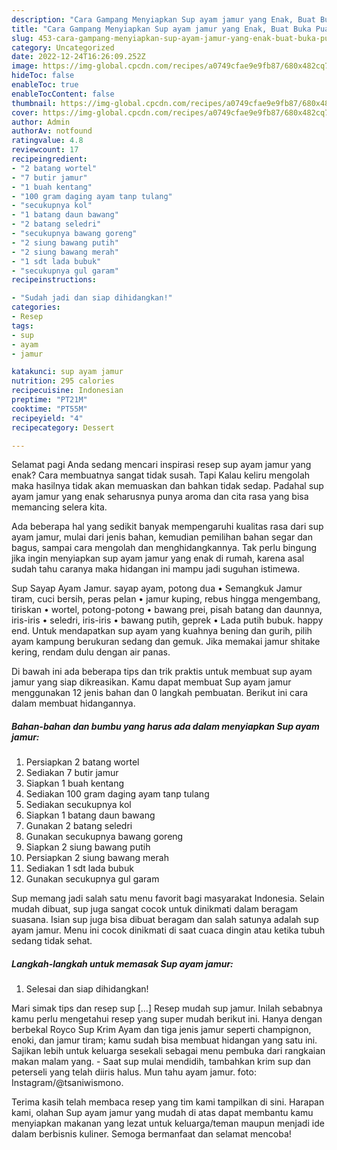 ```yaml
---
description: "Cara Gampang Menyiapkan Sup ayam jamur yang Enak, Buat Buka Puasa Sempurna"
title: "Cara Gampang Menyiapkan Sup ayam jamur yang Enak, Buat Buka Puasa Sempurna"
slug: 453-cara-gampang-menyiapkan-sup-ayam-jamur-yang-enak-buat-buka-puasa-sempurna
category: Uncategorized
date: 2022-12-24T16:26:09.252Z
image: https://img-global.cpcdn.com/recipes/a0749cfae9e9fb87/680x482cq70/sup-ayam-jamur-foto-resep-utama.jpg
hideToc: false
enableToc: true
enableTocContent: false
thumbnail: https://img-global.cpcdn.com/recipes/a0749cfae9e9fb87/680x482cq70/sup-ayam-jamur-foto-resep-utama.jpg
cover: https://img-global.cpcdn.com/recipes/a0749cfae9e9fb87/680x482cq70/sup-ayam-jamur-foto-resep-utama.jpg
author: Admin
authorAv: notfound
ratingvalue: 4.8
reviewcount: 17
recipeingredient:
- "2 batang wortel"
- "7 butir jamur"
- "1 buah kentang"
- "100 gram daging ayam tanp tulang"
- "secukupnya kol"
- "1 batang daun bawang"
- "2 batang seledri"
- "secukupnya bawang goreng"
- "2 siung bawang putih"
- "2 siung bawang merah"
- "1 sdt lada bubuk"
- "secukupnya gul garam"
recipeinstructions:

- "Sudah jadi dan siap dihidangkan!"
categories:
- Resep
tags:
- sup
- ayam
- jamur

katakunci: sup ayam jamur 
nutrition: 295 calories
recipecuisine: Indonesian
preptime: "PT21M"
cooktime: "PT55M"
recipeyield: "4"
recipecategory: Dessert

---
```



Selamat pagi Anda sedang mencari inspirasi resep sup ayam jamur yang enak? Cara membuatnya sangat tidak susah. Tapi Kalau keliru mengolah maka hasilnya tidak akan memuaskan dan bahkan tidak sedap. Padahal sup ayam jamur yang enak seharusnya punya aroma dan cita rasa yang bisa memancing selera kita.


Ada beberapa hal yang sedikit banyak mempengaruhi kualitas rasa dari sup ayam jamur, mulai dari jenis bahan, kemudian pemilihan bahan segar dan bagus, sampai cara mengolah dan menghidangkannya. Tak perlu bingung jika ingin menyiapkan sup ayam jamur yang enak di rumah, karena asal sudah tahu caranya maka hidangan ini mampu jadi suguhan istimewa.

Sup Sayap Ayam Jamur. sayap ayam, potong dua • Semangkuk Jamur tiram, cuci bersih, peras pelan • jamur kuping, rebus hingga mengembang, tiriskan • wortel, potong-potong • bawang prei, pisah batang dan daunnya, iris-iris • seledri, iris-iris • bawang putih, geprek • Lada putih bubuk. happy end. Untuk mendapatkan sup ayam yang kuahnya bening dan gurih, pilih ayam kampung berukuran sedang dan gemuk. Jika memakai jamur shitake kering, rendam dulu dengan air panas.


Di bawah ini ada beberapa tips dan trik praktis untuk membuat sup ayam jamur yang siap dikreasikan. Kamu dapat membuat Sup ayam jamur menggunakan 12 jenis bahan dan 0 langkah pembuatan. Berikut ini cara dalam membuat hidangannya.

<!--inarticleads1-->

##### Bahan-bahan dan bumbu yang harus ada dalam menyiapkan Sup ayam jamur:

1. Persiapkan 2 batang wortel
1. Sediakan 7 butir jamur
1. Siapkan 1 buah kentang
1. Sediakan 100 gram daging ayam tanp tulang
1. Sediakan secukupnya kol
1. Siapkan 1 batang daun bawang
1. Gunakan 2 batang seledri
1. Gunakan secukupnya bawang goreng
1. Siapkan 2 siung bawang putih
1. Persiapkan 2 siung bawang merah
1. Sediakan 1 sdt lada bubuk
1. Gunakan secukupnya gul garam


Sup memang jadi salah satu menu favorit bagi masyarakat Indonesia. Selain mudah dibuat, sup juga sangat cocok untuk dinikmati dalam beragam suasana. Isian sup juga bisa dibuat beragam dan salah satunya adalah sup ayam jamur. Menu ini cocok dinikmati di saat cuaca dingin atau ketika tubuh sedang tidak sehat. 

<!--inarticleads2-->

##### Langkah-langkah untuk memasak Sup ayam jamur:


1. Selesai dan siap dihidangkan!

Mari simak tips dan resep sup […] Resep mudah sup jamur. Inilah sebabnya kamu perlu mengetahui resep yang super mudah berikut ini. Hanya dengan berbekal Royco Sup Krim Ayam dan tiga jenis jamur seperti champignon, enoki, dan jamur tiram; kamu sudah bisa membuat hidangan yang satu ini. Sajikan lebih untuk keluarga sesekali sebagai menu pembuka dari rangkaian makan malam yang. - Saat sup mulai mendidih, tambahkan krim sup dan peterseli yang telah diiris halus. Mun tahu ayam jamur. foto: Instagram/@tsaniwismono. 

Terima kasih telah membaca resep yang tim kami tampilkan di sini. Harapan kami, olahan Sup ayam jamur yang mudah di atas dapat membantu kamu menyiapkan makanan yang lezat untuk keluarga/teman maupun menjadi ide dalam berbisnis kuliner. Semoga bermanfaat dan selamat mencoba!
